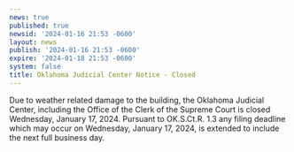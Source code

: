 ```yaml
---
news: true
published: true
newsid: '2024-01-16 21:53 -0600'
layout: news
publish: '2024-01-16 21:53 -0600'
expire: '2024-01-18 21:53 -0600'
system: false
title: Oklahoma Judicial Center Notice - Closed
---
```

Due to weather related damage to the building, the Oklahoma Judicial Center, including the Office of the Clerk of the Supreme Court is closed Wednesday, January 17, 2024. Pursuant to OK.S.Ct.R. 1.3 any filing deadline which may occur on Wednesday, January 17, 2024, is extended to include the next full business day.
